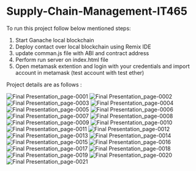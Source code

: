 # Supply-Chain-Management-IT465

To run this project follow below mentioned steps:

1) Start Ganache local blockchain
2) Deploy contact over local blockchain using Remix IDE
3) update comman.js file with ABI and contract address
4) Perform run server on index.html file
5) Open metamask extention and login with your credentials and import account in metamask (test account with test ether)


Project details are as follows : 



![Final Presentation_page-0001](https://user-images.githubusercontent.com/69719805/220637695-853e11b1-05f5-48d0-a2a2-d1894316a2f4.jpg)
![Final Presentation_page-0002](https://user-images.githubusercontent.com/69719805/220637720-18a6b3f0-9522-40c4-93ca-a6616f0ee674.jpg)
![Final Presentation_page-0003](https://user-images.githubusercontent.com/69719805/220637733-a090e079-a3c8-452c-b0dc-7973c0efce99.jpg)
![Final Presentation_page-0004](https://user-images.githubusercontent.com/69719805/220637752-14619e41-d829-47e7-a72e-368e3760edfc.jpg)
![Final Presentation_page-0005](https://user-images.githubusercontent.com/69719805/220637763-b865fbe0-7536-4c1f-b665-a99a29e06bbf.jpg)
![Final Presentation_page-0006](https://user-images.githubusercontent.com/69719805/220637772-0a1b4b26-18ed-485d-a916-258480b16a6b.jpg)
![Final Presentation_page-0007](https://user-images.githubusercontent.com/69719805/220637781-f83ad8ba-4267-464e-a1b0-658c4f4ca408.jpg)
![Final Presentation_page-0008](https://user-images.githubusercontent.com/69719805/220637792-e4f8b249-0b4d-411b-bb8b-8402fd2d113b.jpg)
![Final Presentation_page-0009](https://user-images.githubusercontent.com/69719805/220637808-7aec4aa5-acf3-4dea-b57c-5ce67c460911.jpg)
![Final Presentation_page-0010](https://user-images.githubusercontent.com/69719805/220637818-030bd561-6e81-4301-b4fc-75a8b81bb49d.jpg)
![Final Presentation_page-0011](https://user-images.githubusercontent.com/69719805/220637827-705300b3-eb27-440c-913e-7ae763f5313f.jpg)
![Final Presentation_page-0012](https://user-images.githubusercontent.com/69719805/220637835-99ad2f66-ed34-4c67-8b78-f8eaa1c4d8b4.jpg)
![Final Presentation_page-0013](https://user-images.githubusercontent.com/69719805/220637840-2d9252f4-ca7d-4824-83b5-f70ba5e3ff13.jpg)
![Final Presentation_page-0014](https://user-images.githubusercontent.com/69719805/220637846-3b94e04a-3750-4329-95de-e3b65e1a42a6.jpg)
![Final Presentation_page-0015](https://user-images.githubusercontent.com/69719805/220637856-42297165-d982-4a75-aaf0-1b2ea515ff3c.jpg)
![Final Presentation_page-0016](https://user-images.githubusercontent.com/69719805/220637864-7757e784-9e53-41ca-8403-b5bcde7caf90.jpg)
![Final Presentation_page-0017](https://user-images.githubusercontent.com/69719805/220637866-9298b9f1-0eb4-4924-ae45-76bbb2e3149f.jpg)
![Final Presentation_page-0018](https://user-images.githubusercontent.com/69719805/220637870-19a8f1ac-7c38-4890-9df7-82ab745156a6.jpg)
![Final Presentation_page-0019](https://user-images.githubusercontent.com/69719805/220637880-3926f79e-4974-44a0-99e7-61c30d6c8430.jpg)
![Final Presentation_page-0020](https://user-images.githubusercontent.com/69719805/220637889-f657bacf-cf55-4993-a8fc-f3d3afa2cd2e.jpg)
![Final Presentation_page-0021](https://user-images.githubusercontent.com/69719805/220637900-d2ac994d-9b50-4b1a-8eae-bce08e08952f.jpg)

